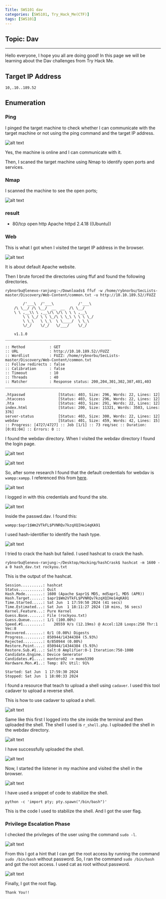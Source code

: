 ```yaml
---
Title: SWS101 dav
categories: [SWS101, Try_Hack_Me(CTF)]
tags: [SWS101]
---
```

## Topic: Dav
---

Hello everyone, I hope you all are doing good! In this page we will be learning about the Dav challenges from Try Hack Me.

## Target IP Address

    10,.10..189.52

## Enumeration

### Ping

I pinged the target machine to check whether I can communicate with the target machine or not using the ping command and the target IP address.

![alt text](../dav_ctf/ping.png)

Yes, the machine is online and I can communicate with it.

Then, I scaned the target machine using Nmap to identify open ports and services.

### Nmap

I scanned the machine to see the open ports;

![alt text](../dav_ctf/nmap.png)

### result

* 80/tcp open  http    Apache httpd 2.4.18 ((Ubuntu))

### Web 

This is what I got when I visited the target IP address in the browser.

![alt text](../dav_ctf/ip.png)

It is about default Apache website. 

Then I brute forced the directories using ffuf and found the following directories.

    rybnorbu@lenevo-ranjung:~/Downloads$ ffuf -w /home/rybnorbu/SecLists-master/Discovery/Web-Content/common.txt -u http://10.10.189.52//FUZZ

            /'___\  /'___\           /'___\       
        /\ \__/ /\ \__/  __  __  /\ \__/       
        \ \ ,__\\ \ ,__\/\ \/\ \ \ \ ,__\      
            \ \ \_/ \ \ \_/\ \ \_\ \ \ \ \_/      
            \ \_\   \ \_\  \ \____/  \ \_\       
            \/_/    \/_/   \/___/    \/_/       

        v1.1.0
    ________________________________________________

    :: Method           : GET
    :: URL              : http://10.10.189.52//FUZZ
    :: Wordlist         : FUZZ: /home/rybnorbu/SecLists-master/Discovery/Web-Content/common.txt
    :: Follow redirects : false
    :: Calibration      : false
    :: Timeout          : 10
    :: Threads          : 40
    :: Matcher          : Response status: 200,204,301,302,307,401,403
    ________________________________________________

    .htpasswd               [Status: 403, Size: 296, Words: 22, Lines: 12]
    .htaccess               [Status: 403, Size: 296, Words: 22, Lines: 12]
    .hta                    [Status: 403, Size: 291, Words: 22, Lines: 12]
    index.html              [Status: 200, Size: 11321, Words: 3503, Lines: 376]
    server-status           [Status: 403, Size: 300, Words: 22, Lines: 12]
    webdav                  [Status: 401, Size: 459, Words: 42, Lines: 15]
    :: Progress: [4727/4727] :: Job [1/1] :: 73 req/sec :: Duration: [0:01:04] :: Errors: 0 ::

I found the webdav directory. When I visited the webdav directory I found the login page.

![alt text](../dav_ctf/ip_dav.png)

![alt text](../dav_ctf/webdav.png)

So, after some research I found that the default credentials for webdav is `wampp:xampp`. I referenced this from [here](https://xforeveryman.blogspot.com/2012/01/helper-webdav-xampp-173-default.html).

![alt text](../dav_ctf/web.png)

I logged in with this credentials and found the site.

![alt text](../dav_ctf/found.png)

Inside the passwd.dav. I found this:

    wampp:$apr1$Wm2VTkFL$PVNRQv7kzqXQIHe14qKA91

I used hash-identifier to identify the hash type.

![alt text](../dav_ctf/hash_id.png)

I tried to crack the hash but failed. I used hashcat to crack the hash.

    rybnorbu@lenevo-ranjung:~/Desktop/Hacking/hashCrask$ hashcat -m 1600 -a 0 hash_dav.txt rockyou.txt

This is the output of the hashcat.

    Session..........: hashcat                                
    Status...........: Quit
    Hash.Mode........: 1600 (Apache $apr1$ MD5, md5apr1, MD5 (APR))
    Hash.Target......: $apr1$Wm2VTkFL$PVNRQv7kzqXQIHe14qKA91
    Time.Started.....: Sat Jun  1 17:59:50 2024 (41 secs)
    Time.Estimated...: Sat Jun  1 18:11:27 2024 (10 mins, 56 secs)
    Kernel.Feature...: Pure Kernel
    Guess.Base.......: File (rockyou.txt)
    Guess.Queue......: 1/1 (100.00%)
    Speed.#1.........:    20559 H/s (12.19ms) @ Accel:128 Loops:250 Thr:1 Vec:8
    Recovered........: 0/1 (0.00%) Digests
    Progress.........: 850944/14344384 (5.93%)
    Rejected.........: 0/850944 (0.00%)
    Restore.Point....: 850944/14344384 (5.93%)
    Restore.Sub.#1...: Salt:0 Amplifier:0-1 Iteration:750-1000
    Candidate.Engine.: Device Generator
    Candidates.#1....: montero02 -> momo5390
    Hardware.Mon.#1..: Temp: 87c Util: 91%

    Started: Sat Jun  1 17:59:30 2024
    Stopped: Sat Jun  1 18:00:33 2024


I found a resource that teach to upload a shell using `cadaver`. I used this tool cadaver to upload a reverse shell.

This is how to use cadaver to upload a shell.

![alt text](../dav_ctf/put.png)

Same like this first I logged into the site inside the terminal and then uploaded the shell. The shell I used is `r_shell.php`. I uploaded the shell in the webdav directory.

![alt text](../dav_ctf/rshell.png)

I have successfully uploaded the shell.

![alt text](../dav_ctf/rshell_uploaded.png)

Now, I started the listener in my machine and visited the shell in the browser.

![alt text](../dav_ctf/userfalg.png)

I have used a snippet of code to stabilize the shell. 

    python -c 'import pty; pty.spawn("/bin/bash")'

This is the code I used to stabilize the shell. And I got the user flag.

### Privilege Escalation Phase

I checked the privileges of the user using the command `sudo -l`.

![alt text](../dav_ctf/privilage.png)

From this I got a hint that I can get the root access by running the command `sudo /bin/bash` without password. So, I ran the command `sudo /bin/bash` and got the root access. I used cat as root without password.

![alt text](../dav_ctf/rootflag.png)

Finally, I got the root flag.


    Thank You!!

